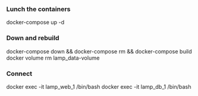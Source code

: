 ### Lunch the containers
docker-compose up -d

### Down and rebuild
docker-compose down && docker-compose rm && docker-compose build
docker volume rm lamp_data-volume

### Connect
docker exec -it lamp_web_1 /bin/bash
docker exec -it lamp_db_1 /bin/bash
